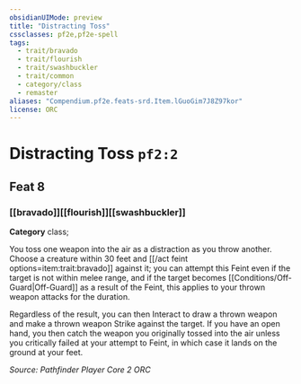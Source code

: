 ```yaml
---
obsidianUIMode: preview
title: "Distracting Toss"
cssclasses: pf2e,pf2e-spell
tags:
  - trait/bravado
  - trait/flourish
  - trait/swashbuckler
  - trait/common
  - category/class
  - remaster
aliases: "Compendium.pf2e.feats-srd.Item.lGuoGim7J8Z97kor"
license: ORC
---
```

# Distracting Toss `pf2:2`
## Feat 8
### [[bravado]][[flourish]][[swashbuckler]]

**Category** class; 




You toss one weapon into the air as a distraction as you throw another. Choose a creature within 30 feet and [[/act feint options=item:trait:bravado]] against it; you can attempt this Feint even if the target is not within melee range, and if the target becomes [[Conditions/Off-Guard|Off-Guard]] as a result of the Feint, this applies to your thrown weapon attacks for the duration.

Regardless of the result, you can then Interact to draw a thrown weapon and make a thrown weapon Strike against the target. If you have an open hand, you then catch the weapon you originally tossed into the air unless you critically failed at your attempt to Feint, in which case it lands on the ground at your feet.

*Source: Pathfinder Player Core 2*
*ORC*